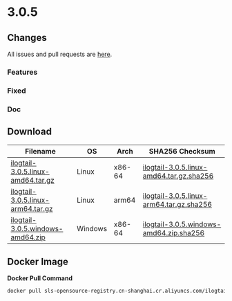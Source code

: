 # 3.0.5

## Changes

All issues and pull requests are [here](https://github.com/alibaba/ilogtail/milestone/25).

### Features


### Fixed


### Doc


## Download

| **Filename** | **OS** | **Arch** | **SHA256 Checksum** |
|  ----  | ----  | ----  | ----  |
|[ilogtail-3.0.5.linux-amd64.tar.gz](https://ilogtail-community-edition.oss-cn-shanghai.aliyuncs.com/3.0.5/ilogtail-3.0.5.linux-amd64.tar.gz)|Linux|x86-64|[ilogtail-3.0.5.linux-amd64.tar.gz.sha256](https://ilogtail-community-edition.oss-cn-shanghai.aliyuncs.com/3.0.5/ilogtail-3.0.5.linux-amd64.tar.gz.sha256)|
|[ilogtail-3.0.5.linux-arm64.tar.gz](https://ilogtail-community-edition.oss-cn-shanghai.aliyuncs.com/3.0.5/ilogtail-3.0.5.linux-arm64.tar.gz)|Linux|arm64|[ilogtail-3.0.5.linux-arm64.tar.gz.sha256](https://ilogtail-community-edition.oss-cn-shanghai.aliyuncs.com/3.0.5/ilogtail-3.0.5.linux-arm64.tar.gz.sha256)|
|[ilogtail-3.0.5.windows-amd64.zip](https://ilogtail-community-edition.oss-cn-shanghai.aliyuncs.com/3.0.5/ilogtail-3.0.5.windows-amd64.zip)|Windows|x86-64|[ilogtail-3.0.5.windows-amd64.zip.sha256](https://ilogtail-community-edition.oss-cn-shanghai.aliyuncs.com/3.0.5/ilogtail-3.0.5.windows-amd64.zip.sha256)|

## Docker Image

**Docker Pull Command**
``` bash
docker pull sls-opensource-registry.cn-shanghai.cr.aliyuncs.com/ilogtail-community-edition/ilogtail:3.0.5
```
